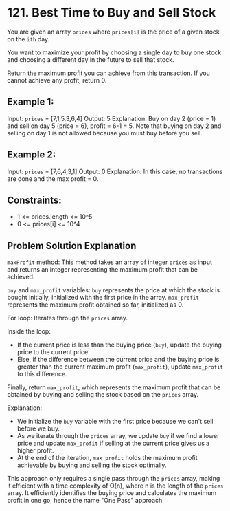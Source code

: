 # 121. Best Time to Buy and Sell Stock

You are given an array `prices` where `prices[i]` is the price of a given stock on the `ith` day.

You want to maximize your profit by choosing a single day to buy one stock and choosing a different day in the future to sell that stock.

Return the maximum profit you can achieve from this transaction. If you cannot achieve any profit, return 0.

## Example 1:

Input: `prices` = [7,1,5,3,6,4]
Output: 5
Explanation: Buy on day 2 (price = 1) and sell on day 5 (price = 6), profit = 6-1 = 5.
Note that buying on day 2 and selling on day 1 is not allowed because you must buy before you sell.

## Example 2:

Input: `prices` = [7,6,4,3,1]
Output: 0
Explanation: In this case, no transactions are done and the max profit = 0.

## Constraints:

- 1 <= prices.length <= 10^5
- 0 <= prices[i] <= 10^4

## Problem Solution Explanation

`maxProfit` method: This method takes an array of integer `prices` as input and returns an integer representing the maximum profit that can be achieved.

`buy` and `max_profit` variables: `buy` represents the price at which the stock is bought initially, initialized with the first price in the array. `max_profit` represents the maximum profit obtained so far, initialized as 0.

For loop: Iterates through the `prices` array.

Inside the loop:
- If the current price is less than the buying price (`buy`), update the buying price to the current price.
- Else, if the difference between the current price and the buying price is greater than the current maximum profit (`max_profit`), update `max_profit` to this difference.

Finally, return `max_profit`, which represents the maximum profit that can be obtained by buying and selling the stock based on the `prices` array.

Explanation:

- We initialize the `buy` variable with the first price because we can't sell before we buy.
- As we iterate through the `prices` array, we update `buy` if we find a lower price and update `max_profit` if selling at the current price gives us a higher profit.
- At the end of the iteration, `max_profit` holds the maximum profit achievable by buying and selling the stock optimally.

This approach only requires a single pass through the `prices` array, making it efficient with a time complexity of O(n), where n is the length of the `prices` array. It efficiently identifies the buying price and calculates the maximum profit in one go, hence the name "One Pass" approach.
